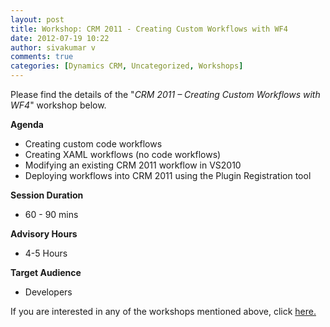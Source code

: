 ```yaml
---
layout: post
title: Workshop: CRM 2011 - Creating Custom Workflows with WF4
date: 2012-07-19 10:22
author: sivakumar v
comments: true
categories: [Dynamics CRM, Uncategorized, Workshops]
---
```

<p>Please find the details of the "<em>CRM 2011 &ndash; Creating Custom Workflows with WF4</em>" workshop below.<p><strong>Agenda</strong></p><ul>
<li>Creating custom code workflows</li>
<li>Creating XAML workflows (no code workflows)</li>
<li>Modifying an existing CRM 2011 workflow in VS2010</li>
<li>Deploying workflows into CRM 2011 using the Plugin Registration tool</li>
</ul><p><strong>Session Duration</strong></p><ul>
<li>60 - 90 mins</li>
</ul><p><strong>Advisory Hours</strong></p><ul>
<li>4-5 Hours</li>
</ul><p><strong>Target Audience</strong></p><ul>
<li>Developers</li>
</ul><p>If you are interested in any of the workshops mentioned above, click <a href="mailto:blog_ptsdynamics@microsoft.com?Subject=Dynamics%20CRM%20Workshops%20-%20Registration&amp;Body=PLEASE%20FILL%20IN%20THE%20FOLLOWING%20DETAILS%0A%0AName%3A%0ACompany%20Name%3A%0APartner%20ID%3A%0AContact%20number%3A%0AEmail%20ID%3A%0AProducts%20interested%20in%3A%0ASessions%20interested%20in%3A">here.</a></p></p>

